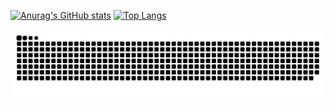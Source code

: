 [![Anurag's GitHub stats](https://github-readme-stats.vercel.app/api?username=Xeruloudon&theme=merko)](https://github.com/Xeruloudon/)
[![Top Langs](https://github-readme-stats.vercel.app/api/top-langs/?username=Hydraxys&theme=merko)](https://github.com/Xeruloudon/)

<!--
**Xeruloudon/Xeruloudon** is a ✨ _special_ ✨ repository because its `README.md` (this file) appears on your GitHub profile.

Here are some ideas to get you started:

- 🔭 I’m currently working on ...
- 🌱 I’m currently learning ...
- 👯 I’m looking to collaborate on ...
- 🤔 I’m looking for help with ...
- 💬 Ask me about ...
- 📫 How to reach me: ...
- 😄 Pronouns: ...
- ⚡ Fun fact: ...
-->
![snake gif](https://github.com/Xeruloudon/Xeruloudon/blob/output/github-contribution-grid-snake.svg)
